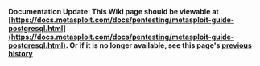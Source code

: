 <!-- Maintainers:  Please do not modify this file directly, create a pull request instead -->

**Documentation Update: This Wiki page should be viewable at [https://docs.metasploit.com/docs/pentesting/metasploit-guide-postgresql.html](https://docs.metasploit.com/docs/pentesting/metasploit-guide-postgresql.html). Or if it is no longer available, see this page's [previous history](./_history)**

